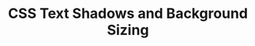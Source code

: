---
title: CSS Text Shadows and Background Sizing
authors:
- christopher-schmitt
- layout: article
---